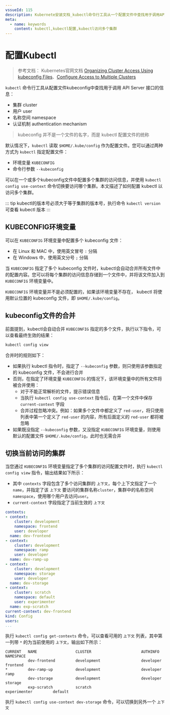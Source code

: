 ```yaml
---
vssueId: 115
description: Kubernete安装文档_kubectl命令行工具从一个配置文件中查找用于调用APIServer接口的信息_可以在一个或多个文件中配置多个集群的访问信息_并在kubectl中切换不同的集群访问
meta:
  - name: keywords
    content: kubectl,kubectl配置,kubectl访问多个集群
---
```


# 配置Kubectl

> 参考文档： Kubernetes官网文档 [Organizing Cluster Access Using kubeconfig Files](https://kubernetes.io/docs/concepts/configuration/organize-cluster-access-kubeconfig/)、[Configure Access to Multiple Clusters](https://kubernetes.io/docs/tasks/access-application-cluster/configure-access-multiple-clusters/)

`kubectl` 命令行工具从配置文件kubeconfig中查找用于调用 API Server 接口的信息：
* 集群 cluster
* 用户 user
* 名称空间 namespace
* 认证机制 authentication mechanism

> kubeconfig 并不是一个文件的名字，而是 kubectl 配置文件的统称

默认情况下，`kubectl` 读取 `$HOME/.kube/config` 作为配置文件。您可以通过两种方式为 `kubectl` 指定配置文件：
* 环境变量 `KUBECONFIG`
* 命令行参数 `--kubeconfig`

可以在一个或多个kubeconfig文件中配置多个集群的访问信息，并使用 `kubectl config use-context` 命令切换要访问哪个集群。本文描述了如何配置 kubectl 以访问多个集群。

::: tip
kubectl的版本号必须大于等于集群的版本号，执行命令 `kubectl version` 可查看 kubectl 版本
:::

## KUBECONFIG环境变量

可以在 `KUBECONFIG` 环境变量中配置多个 kubeconfig 文件：
* 在 Linux 和 MAC 中，使用英文冒号 `:` 分隔
* 在 Windows 中，使用英文分号 `;` 分隔

当 `KUBECONFIG` 指定了多个 kubeconfig 文件时，kubectl会自动合并所有文件中的配置内容。您可以将每个集群的访问信息存储到一个文件中，并将该文件加入到 `KUBECONFIG` 环境变量中。

`KUBECONFIG` 环境变量并不是必须配置的，如果该环境变量不存在， kubectl 将使用默认位置的 kubeconfig 文件，即 `$HOME/.kube/config`。

## kubeconfig文件的合并

前面提到，kubectl会自动合并 `KUBECONFIG` 指定的多个文件，执行以下指令，可以查看最终生效的结果：

``` sh
kubectl config view
```

合并时的规则如下：
* 如果执行 kubectl 指令时，指定了 `--kubeconfig` 参数，则只使用该参数指定的 kubeconfig 文件，不会进行合并
* 否则，在指定了环境变量 `KUBECONFIG` 的情况下，该环境变量中的所有文件将被合并使用：
  * 对于不能正常解析的文件，提示错误信息
  * 当执行 `kubectl config use-context` 指令后，在第一个文件中保存 `current-context` 字段
  * 合并过程忽略冲突。例如：如果多个文件中都定义了 `red-user`，将只使用列表中第一个定义了 `red-user` 的内容，所有后面定义的 `red-user` 都将被忽略
* 如果既没指定 `--kubeconfig` 参数，又没指定 `KUBECONFIG` 环境变量，则使用默认的配置文件 `$HOME/.kube/config`，此时也无需合并

## 切换当前访问的集群

当您通过 `KUBECONFIG` 环境变量指定了多个集群的访问配置文件时，执行 `kubectl config view` 指令，输出结果如下所示：

* 其中 `contexts` 字段包含了多个访问集群的 `上下文`，每个上下文指定了一个 `name`，并指定了该 `上下文` 要访问的集群名称`cluster`，集群中的名称空间`namespace`，使用哪个用户去访问`user`。
* `current-context` 字段指定了当前生效的 `上下文`


``` yaml {6,11,21,22}
contexts: 
- context:
    cluster: development
    namespace: frontend
    user: developer
  name: dev-frontend
- context:
    cluster: development
    namespace: ramp
    user: developer
  name: dev-ramp-up
- context:
    cluster: development
    namespace: storage
    user: developer
  name: dev-storage
- context:
    cluster: scratch
    namespace: default
    user: experimenter
  name: exp-scratch
current-context: dev-frontend
kind: Config
users:
...
```

执行 `kubectl config get-contexts` 命令，可以查看可用的 `上下文` 列表，其中第一列带 `*` 的为当前使用的 `上下文`，输出如下所示：

``` {3}
CURRENT   NAME                 CLUSTER                      AUTHINFO             NAMESPACE
          dev-frontend         development                  developer            frontend
*         dev-ramp-up          development                  developer            ramp
          dev-storage          development                  developer            storage
          exp-scratch          scratch                      experimenter         default
```

执行 `kubectl config use-context dev-storage` 命令，可以切换到另外一个 `上下文`
